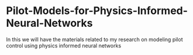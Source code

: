 # Pilot-Models-for-Physics-Informed-Neural-Networks
In this we will have the materials related to my research on modeling pilot control using physics informed neural networks
